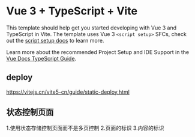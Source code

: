 # Vue 3 + TypeScript + Vite

This template should help get you started developing with Vue 3 and TypeScript in Vite. The template uses Vue 3
`<script setup>` SFCs, check out
the [script setup docs](https://v3.vuejs.org/api/sfc-script-setup.html#sfc-script-setup) to learn more.

Learn more about the recommended Project Setup and IDE Support in
the [Vue Docs TypeScript Guide](https://vuejs.org/guide/typescript/overview.html#project-setup).

## deploy

https://vitejs.cn/vite5-cn/guide/static-deploy.html

## 状态控制页面

1.使用状态存储控制页面而不是多页控制
2.页面的标识
3.内容的标识

